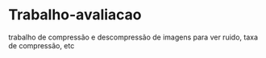 Trabalho-avaliacao
==================

trabalho de compressão e descompressão de imagens para ver ruido, taxa de compressão, etc
